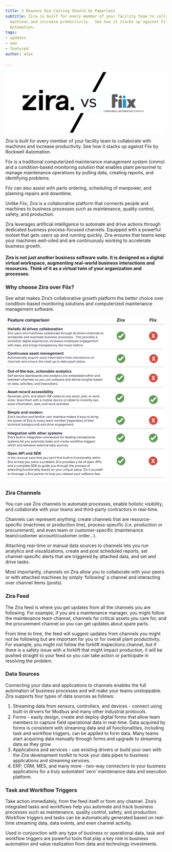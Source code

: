 ```yaml
---
title: 3 Reasons Die Casting Should Go Paperless
subtitle: Zira is built for every member of your facility team to collaborate with
  machines and increase productivity.  See how it stacks up against Fiix by Rockwell
  Automation.
tags:
- updates
- new
- featured
author: alex

---
```

![](/uploads/ziravsfiix.png)


Zira is built for every member of your facility team to collaborate with machines and increase productivity.  See how it stacks up against Fiix by Rockwell Automation.

Fiix is a traditional computerized maintenance management system (cmms) and a condition-based monitoring solution that enables plant personnel to manage maintenance operations by pulling data, creating reports, and identifying problems.

Fiix can also assist with parts ordering, scheduling of manpower, and planning repairs and downtime.

Unlike Fiix, Zira is a collaborative platform that connects people and machines to business processes such as maintenance, quality control, safety, and production.

Zira leverages artificial intelligence to automate and drive actions through dedicated business process-focused channels. Equipped with a powerful toolset that gets users up and running quickly, Zira ensures that teams keep your machines well-oiled and are continuously working to accelerate business growth.

#### Zira is not just another business software suite. It is designed as a digital virtual workspace, augmenting real-world business interactions and resources. Think of it as a virtual twin of your organization and processes.

### **Why choose Zira over Fiix?**

See what makes Zira’s collaborative growth platform the better choice over condition-based monitoring solutions and computerized maintenance management software.

![](/uploads/screen-shot-2021-08-03-at-10-45-55-am.png)

### **Zira Channels**

You can use Zira channels to automate processes, enable holistic visibility, and collaborate with your teams and third-party contractors in real-time.

Channels can represent anything; create channels that are resource-specific (machines or production line), process-specific (i.e. production or procurement), and even team or customer-specific (maintenance team/customer account/customer order…).

Attaching real-time or manual data sources to channels lets you run analytics and visualizations, create and post scheduled reports, set channel-specific alerts that are triggered by attached data, and set and drive tasks.

Most importantly, channels on Zira allow you to collaborate with your peers or with attached machines by simply ‘following’ a channel and interacting over channel items (posts).

### **Zira Feed**

The Zira feed is where you get updates from all the channels you are following. For example, if you are a maintenance manager, you might follow the maintenance team channel, channels for critical assets you care for, and the procurement channel so you can get updates about spare parts.

From time to time, the feed will suggest updates from channels you might not be following but are important for you or for overall plant productivity. For example, you might not follow the forklift inspections channel, but if there is a safety issue with a forklift that might impact production, it will be pushed straight to your feed so you can take action or participate in resolving the problem.

### **Data Sources**

Connecting your data and applications to channels enables the full automation of business processes and will make your teams unstoppable. Zira supports four types of data sources as follows:

1. Streaming data from sensors, controllers, and devices - connect using built-in drivers for Modbus and many other industrial protocols.
2. Forms - easily design, create and deploy digital forms that allow team members to capture field operational data in real-time. Data acquired by forms is consistent with streaming data and all functionalities, including task and workflow triggers, can be applied to form data. Many teams start acquiring data manually through forms and upgrade to streaming data as they grow.
3. Applications and services - use existing drivers or build your own with the Zira development toolkit to hook your data pipes to business applications and streaming services.
4. ERP, CRM, MES, and many more - two-way connectors to your business applications for a truly automated ‘zero’ maintenance data and execution platform.

### **Task and Workflow Triggers**

Take action immediately, from the feed itself or from any channel. Zira’s integrated tasks and workflows help you automate and track business processes such as maintenance, quality control, safety, and production. Workflow triggers and tasks can be automatically generated based on real-time streaming data, data events, and even channel activity.

Used in conjunction with any type of business or operational data, task and workflow triggers are powerful tools that play a key role in business automation and value realization from data and technology investments.